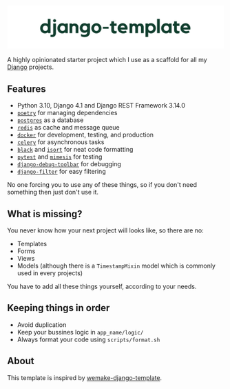 [![django-template](./.github/django-template.png)](https://github.com/lk-geimfari/django-template)

A highly opinionated starter project which I use as a scaffold for all my [Django](https://www.djangoproject.com/) projects.

## Features

- Python 3.10, Django 4.1 and Django REST Framework 3.14.0
- [`poetry`](https://github.com/python-poetry/poetry) for managing dependencies
- [`postgres`](https://www.postgresql.org/) as a database
- [`redis`](https://redis.io/) as cache and message queue
- [`docker`](https://www.docker.com/) for development, testing, and production
- [`celery`](https://docs.celeryq.dev/) for asynchronous tasks
- [`black`](https://github.com/psf/black) and [`isort`](https://github.com/PyCQA/isort) for neat code formatting
- [`pytest`](https://pytest.org/) and [`mimesis`](https://mimesis.name/) for testing
- [`django-debug-toolbar`](https://github.com/jazzband/django-debug-toolbar) for debugging
- [`django-filter`](https://django-filter.readthedocs.io/) for easy filtering

No one forcing you to use any of these things, so if you don't need something then just don't use it.

## What is missing?

You never know how your next project will looks like, so there are no:

- Templates
- Forms
- Views
- Models (although there is a `TimestampMixin` model which is commonly used in every projects)

You have to add all these things yourself, according to your needs.


## Keeping things in order

- Avoid duplication
- Keep your bussines logic in `app_name/logic/`
- Always format your code using `scripts/format.sh`


## About

This template is inspired by [wemake-django-template](https://github.com/wemake-services/wemake-django-template).
